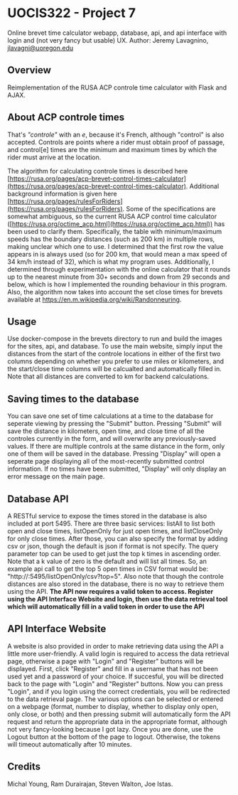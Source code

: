 # UOCIS322 - Project 7 #
Online brevet time calculator webapp, database, api, and api interface with login and (not very fancy but usable) UX.
Author: Jeremy Lavagnino, jlavagni@uoregon.edu
## Overview

Reimplementation of the RUSA ACP controle time calculator with Flask and AJAX.

## About ACP controle times

That's *"controle"* with an *e*, because it's French, although "control" is also accepted. Controls are points where a rider must obtain proof of passage, and control[e] times are the minimum and maximum times by which the rider must arrive at the location.

The algorithm for calculating controle times is described here [https://rusa.org/pages/acp-brevet-control-times-calculator](https://rusa.org/pages/acp-brevet-control-times-calculator). Additional background information is given here [https://rusa.org/pages/rulesForRiders](https://rusa.org/pages/rulesForRiders). Some of the specifications are somewhat ambiguous, so the current RUSA ACP control time calculator ([https://rusa.org/octime_acp.html](https://rusa.org/octime_acp.html)) has been used to clarify them. Specifically, the table with minimum/maximum speeds has the boundary distances (such as 200 km) in multiple rows, making unclear which one to use. I determined that the first row the value appears in is always used (so for 200 km, that would mean a max speed of 34 km/h instead of 32), which is what my program uses. Additionally, I determined through experimentation with the online calculator that it rounds up to the nearest minute from 30+ seconds and down from 29 seconds and below, which is how I implemented the rounding behaviour in this program. Also, the algorithm now takes into account the set close times for brevets available at https://en.m.wikipedia.org/wiki/Randonneuring.

## Usage
Use docker-compose in the brevets directory to run and build the images for the sites, api, and database. To use the main website, simply input the distances from the start of the controle locations in either of the first two columns depending on whether you prefer to use miles or kilometers, and the start/close time columns will be calcualted and automatically filled in. Note that all distances are converted to km for backend calculations.

## Saving times to the database

You can save one set of time calculations at a time to the database for seperate viewing by pressing the "Submit" button. Pressing "Submit" will save the distance in kilometers, open time, and close time of all the controles currently in the form, and will overwrite any previously-saved values. If there are multiple controls at the same distance in the form, only one of them will be saved in the database. Pressing "Display" will open a seperate page displaying all of the most-recently submitted control information. If no times have been submitted, "Display" will only display an error message on the main page.

## Database API

A RESTful service to expose the times stored in the database is also included at port 5495. There are three basic services: listAll to list both open and close times, listOpenOnly for just open times, and listCloseOnly for only close times. After those, you can also specify the format by adding csv or json, though the default is json if format is not specify. The query parameter top can be used to get just the top k times in ascending order. Note that a k value of zero is the default and will list all times. So, an example api call to get the top 5 open times in CSV format would be: 
"http://<host>:5495/listOpenOnly/csv?top=5". Also note that though the controle distances are also stored in the database, there is no way to retrieve them using the API.
**The API now requires a valid token to access. Register using the API Interface Website and login, then use the data retrieval tool which will automatically fill in a valid token in order to use the API**
   
## API Interface Website

A website is also provided in order to make retrieving data using the API a little more user-friendly. A valid login is required to access the data retrieval page, otherwise a page with "Login" and "Register" buttons will be displayed. First, click "Register" and fill in a username that has not been used yet and a password of your choice. If succesful, you will be directed back to the page with "Login" and "Register" buttons. Now you can press "Login", and if you login using the correct credentials, you will be redirected to the data retrieval page. The various options can be selected or entered on a webpage (format, number to display, whether to display only open, only close, or both) and then pressing submit will automatically form the API request and return the appropriate data in the appropriate format, although not very fancy-looking because I got lazy. Once you are done, use the Logout button at the bottom of the page to logout. Otherwise, the tokens will timeout automatically after 10 minutes.


## Credits

Michal Young, Ram Durairajan, Steven Walton, Joe Istas.
